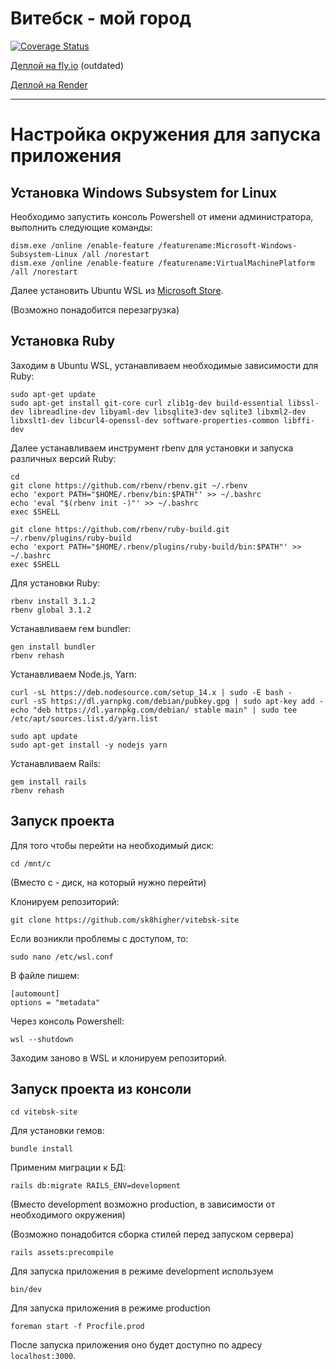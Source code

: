 # Витебск - мой город
[![Coverage Status](https://coveralls.io/repos/github/sk8higher/vitebsk-site/badge.svg?branch=main)](https://coveralls.io/github/sk8higher/vitebsk-site?branch=main)

[Деплой на fly.io](https://vitebsk-site.fly.dev/) (outdated)

[Деплой на Render](https://vitebsk-site.onrender.com/)

---

# Настройка окружения для запуска приложения

## Установка Windows Subsystem for Linux

Необходимо запустить консоль Powershell от имени администратора, выполнить следующие команды:

    dism.exe /online /enable-feature /featurename:Microsoft-Windows-Subsystem-Linux /all /norestart
    dism.exe /online /enable-feature /featurename:VirtualMachinePlatform /all /norestart

Далее установить Ubuntu WSL из [Microsoft Store](https://www.microsoft.com/en-us/p/ubuntu/9nblggh4msv6).

(Возможно понадобится перезагрузка)

## Установка Ruby

Заходим в Ubuntu WSL, устанавливаем необходимые зависимости для Ruby:

    sudo apt-get update
    sudo apt-get install git-core curl zlib1g-dev build-essential libssl-dev libreadline-dev libyaml-dev libsqlite3-dev sqlite3 libxml2-dev libxslt1-dev libcurl4-openssl-dev software-properties-common libffi-dev

Далее устанавливаем инструмент rbenv для установки и запуска различных версий Ruby:

    cd
    git clone https://github.com/rbenv/rbenv.git ~/.rbenv
    echo 'export PATH="$HOME/.rbenv/bin:$PATH"' >> ~/.bashrc
    echo 'eval "$(rbenv init -)"' >> ~/.bashrc
    exec $SHELL

    git clone https://github.com/rbenv/ruby-build.git ~/.rbenv/plugins/ruby-build
    echo 'export PATH="$HOME/.rbenv/plugins/ruby-build/bin:$PATH"' >> ~/.bashrc
    exec $SHELL

Для установки Ruby:

    rbenv install 3.1.2
    rbenv global 3.1.2

Устанавливаем гем bundler:

    gen install bundler
    rbenv rehash

Устанавливаем Node.js, Yarn:

    curl -sL https://deb.nodesource.com/setup_14.x | sudo -E bash -
    curl -sS https://dl.yarnpkg.com/debian/pubkey.gpg | sudo apt-key add -
    echo "deb https://dl.yarnpkg.com/debian/ stable main" | sudo tee /etc/apt/sources.list.d/yarn.list

    sudo apt update
    sudo apt-get install -y nodejs yarn

Устанавливаем Rails:

    gem install rails
    rbenv rehash

## Запуск проекта

Для того чтобы перейти на необходимый диск:

    cd /mnt/c

(Вместо c - диск, на который нужно перейти)

Клонируем репозиторий:

    git clone https://github.com/sk8higher/vitebsk-site

Если возникли проблемы с доступом, то:

    sudo nano /etc/wsl.conf

В файле пишем:

    [automount]
    options = "metadata"

Через консоль Powershell:

    wsl --shutdown

Заходим заново в WSL и клонируем репозиторий.

## Запуск проекта из консоли

    cd vitebsk-site

Для установки гемов:

    bundle install

Применим миграции к БД:

    rails db:migrate RAILS_ENV=development

(Вместо development возможно production, в зависимости от необходимого окружения)

(Возможно понадобится сборка стилей перед запуском сервера)

    rails assets:precompile

Для запуска приложения в режиме development используем

    bin/dev

Для запуска приложения в режиме production

    foreman start -f Procfile.prod

После запуска приложения оно будет доступно по адресу `localhost:3000`.
